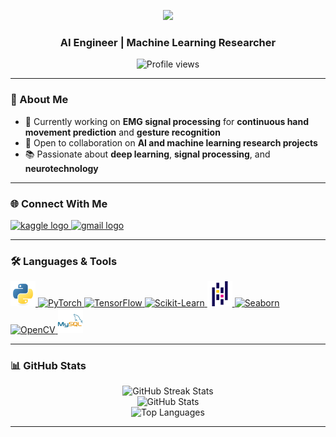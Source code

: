 
<p align="center">
<img src="https://media.giphy.com/media/VgCDAzcKvsR6OM0uWg/giphy.gif" width="50">
</p>

<h3 align="center">AI Engineer | Machine Learning Researcher</h3>

<p align="center">
<img src="https://komarev.com/ghpvc/?username=anitarostami&label=Profile%20Views&color=0e75b6&style=flat" alt="Profile views" />
</p>

---

### 🚀 About Me
- 🔭 Currently working on **EMG signal processing** for **continuous hand movement prediction** and **gesture recognition**  
- 🤝 Open to collaboration on **AI and machine learning research projects**  
- 📚 Passionate about **deep learning**, **signal processing**, and **neurotechnology**  

---

### 🌐 Connect With Me
<p align="left">
<a href="https://kaggle.com/anitarostami" target="_blank">
<img src="https://img.shields.io/static/v1?message=Kaggle&logo=kaggle&label=&color=0077B5&logoColor=white&labelColor=&style=for-the-badge" height="25" alt="kaggle logo"   />
</a>
<a href="mailto:anita13710@gmail.com" target="_blank">
<img src="https://img.shields.io/static/v1?message=Gmail&logo=gmail&label=&color=9146FF&logoColor=white&labelColor=&style=for-the-badge" height="25" alt="gmail logo"   />
</a>
</p>

---

### 🛠 Languages & Tools
<p align="left"> 
<a href="https://www.python.org" target="_blank" rel="noreferrer"> 
<img src="https://raw.githubusercontent.com/devicons/devicon/master/icons/python/python-original.svg" alt="Python" width="40" height="40"/> 
</a>
<a href="https://pytorch.org/" target="_blank" rel="noreferrer"> 
<img src="https://www.vectorlogo.zone/logos/pytorch/pytorch-icon.svg" alt="PyTorch" width="40" height="40"/> 
</a>
<a href="https://www.tensorflow.org" target="_blank" rel="noreferrer"> 
<img src="https://www.vectorlogo.zone/logos/tensorflow/tensorflow-icon.svg" alt="TensorFlow" width="40" height="40"/> 
</a>
<a href="https://scikit-learn.org/" target="_blank" rel="noreferrer"> 
<img src="https://upload.wikimedia.org/wikipedia/commons/0/05/Scikit_learn_logo_small.svg" alt="Scikit-Learn" width="40" height="40"/> 
</a>
<a href="https://pandas.pydata.org/" target="_blank" rel="noreferrer"> 
<img src="https://raw.githubusercontent.com/devicons/devicon/master/icons/pandas/pandas-original.svg" alt="Pandas" width="40" height="40"/> 
</a>
<a href="https://seaborn.pydata.org/" target="_blank" rel="noreferrer"> 
<img src="https://seaborn.pydata.org/_images/logo-mark-lightbg.svg" alt="Seaborn" width="40" height="40"/> 
</a>
<a href="https://opencv.org/" target="_blank" rel="noreferrer"> 
<img src="https://www.vectorlogo.zone/logos/opencv/opencv-icon.svg" alt="OpenCV" width="40" height="40"/> 
</a>
<a href="https://www.mysql.com/" target="_blank" rel="noreferrer"> 
<img src="https://raw.githubusercontent.com/devicons/devicon/master/icons/mysql/mysql-original-wordmark.svg" alt="MySQL" width="40" height="40"/> 
</a>
</p>

---
### 📊 GitHub Stats

<p align="center">
  <img src="https://nirzak-streak-stats.vercel.app/?user=AnitaRostami&theme=radical&hide_border=true" alt="GitHub Streak Stats" /><br/>
  <img src="https://github-readme-stats.vercel.app/api?username=AnitaRostami&theme=radical&hide_border=true&include_all_commits=false&count_private=false" alt="GitHub Stats" /><br/>
  <img src="https://github-readme-stats.vercel.app/api/top-langs/?username=AnitaRostami&theme=radical&hide_border=true&include_all_commits=false&count_private=false&layout=compact" alt="Top Languages" />
</p>

---
